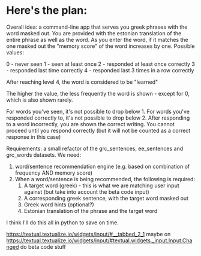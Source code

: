 # Here's the plan:

Overall idea: a command-line app that serves you greek phrases with the word masked out. You are provided with the estonian translation of the entire phrase as well as the word. As you enter the word, if it matches the one masked out the "memory score" of the word increases by one. Possible values:

0 - never seen
1 - seen at least once
2 - responded at least once correctly
3 - responded last time correctly
4 - responded last 3 times in a row correctly

After reaching level 4, the word is considered to be "learned"

The higher the value, the less frequently the word is shown - except for 0, which is also shown rarely.

For words you've seen, it's not possible to drop below 1.
For words you've responded correctly to, it's not possible to drop below 2.
After responding to a word incorrectly, you are shown the correct writing. You cannot proceed until you respond correctly (but it will not be counted as a correct response in this case)

Requirements: a small refactor of the grc_sentences, ee_sentences and grc_words datasets.
We need:

1. word/sentence recommendation engine (e.g. based on combination of frequency AND memory score)
2. When a word/sentence is being recommended, the following is required:
    1. A target word (greek) - this is what we are matching user input against (but take into account the beta code input)
    2. A corresponding greek sentence, with the target word masked out
    3. Greek word hints (optional?)
    4. Estonian translation of the phrase and the target word  


I think I'll do this all in python to save on time.

https://textual.textualize.io/widgets/input/#__tabbed_2_1
maybe on https://textual.textualize.io/widgets/input/#textual.widgets._input.Input.Changed do beta code stuff
